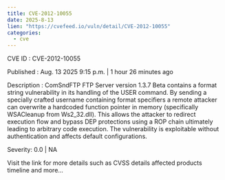 ```yaml
--- 
title: CVE-2012-10055
date: 2025-8-13
lien: "https://cvefeed.io/vuln/detail/CVE-2012-10055"
categories:
  - cve
---
```


CVE ID : CVE-2012-10055

Published :  Aug. 13
2025
9:15 p.m. | 1 hour
26 minutes ago

Description : ComSndFTP FTP Server version 1.3.7 Beta contains a format string vulnerability in its handling of the USER command. By sending a specially crafted username containing format specifiers
a remote attacker can overwrite a hardcoded function pointer in memory (specifically WSACleanup from Ws2_32.dll). This allows the attacker to redirect execution flow and bypass DEP protections using a ROP chain
ultimately leading to arbitrary code execution. The vulnerability is exploitable without authentication and affects default configurations.

Severity: 0.0 | NA

Visit the link for more details
such as CVSS details
affected products
timeline
and more...
